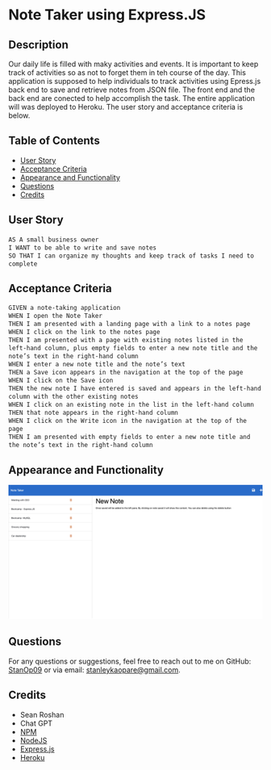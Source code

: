   # Note Taker using Express.JS

  ## Description
  Our daily life is filled with maky activities and events. It is important to keep track of activities so as not to forget them in teh course of the day. This application is supposed to help individuals to track activities using Epress.js back end to save and retrieve notes from JSON file. The front end and the back end are conected to help accomplish the task. The entire application will was deployed to Heroku. The user story and acceptance criteria is below.  
  
  ## Table of Contents
  - [User Story](#UserStory)
  - [Acceptance Criteria](#AcceptanceCriteria)
  - [Appearance and  Functionality](#Appearance&Functionality)
  - [Questions](#questions)
  - [Credits](#Credits)
  
  ## User Story
```
AS A small business owner
I WANT to be able to write and save notes
SO THAT I can organize my thoughts and keep track of tasks I need to complete
```


  ## Acceptance Criteria
```
GIVEN a note-taking application
WHEN I open the Note Taker
THEN I am presented with a landing page with a link to a notes page
WHEN I click on the link to the notes page
THEN I am presented with a page with existing notes listed in the left-hand column, plus empty fields to enter a new note title and the note’s text in the right-hand column
WHEN I enter a new note title and the note’s text
THEN a Save icon appears in the navigation at the top of the page
WHEN I click on the Save icon
THEN the new note I have entered is saved and appears in the left-hand column with the other existing notes
WHEN I click on an existing note in the list in the left-hand column
THEN that note appears in the right-hand column
WHEN I click on the Write icon in the navigation at the top of the page
THEN I am presented with empty fields to enter a new note title and the note’s text in the right-hand column
```

  ## Appearance and  Functionality
  ![Note_taker_image](image.png)

  ## Questions
  For any questions or suggestions, feel free to reach out to me on GitHub: [StanOp09](https://github.com/StanOp09) or via email: stanleykaopare@gmail.com.

  ## Credits
  - Sean Roshan
  - Chat GPT
  - [NPM](https://www.npmjs.com/)
  - [NodeJS](https://nodejs.org/en)
  - [Express.js](https://expressjs.com/)
  - [Heroku](https://www.heroku.com/)
